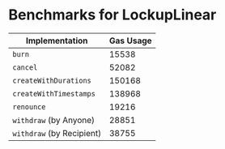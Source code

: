 # Benchmarks for LockupLinear

| Implementation            | Gas Usage |
| ------------------------- | --------- |
| `burn`                    | 15538     |
| `cancel`                  | 52082     |
| `createWithDurations`     | 150168    |
| `createWithTimestamps`    | 138968    |
| `renounce`                | 19216     |
| `withdraw` (by Anyone)    | 28851     |
| `withdraw` (by Recipient) | 38755     |
